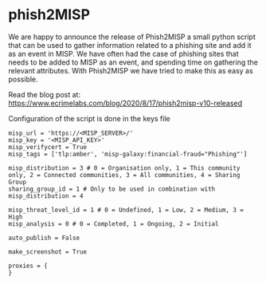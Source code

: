 # phish2MISP

We are happy to announce the release of Phish2MISP a small python script that can be used to gather information related to a phishing site and add it as an event in MISP.
We have often had the case of phishing sites that needs to be added to MISP as an event, and spending time on gathering the relevant attributes.
With Phish2MISP we have tried to make this as easy as possible.  

Read the blog post at: 
https://www.ecrimelabs.com/blog/2020/8/17/phish2misp-v10-released

Configuration of the script is done in the keys file
```
misp_url = 'https://<MISP_SERVER>/'
misp_key = '<MISP_API_KEY>'
misp_verifycert = True
misp_tags = ['tlp:amber', 'misp-galaxy:financial-fraud="Phishing"']

misp_distribution = 3 # 0 = Organisation only, 1 = This community only, 2 = Connected communities, 3 = All communities, 4 = Sharing Group
sharing_group_id = 1 # Only to be used in combination with misp_distribution = 4

misp_threat_level_id = 1 # 0 = Undefined, 1 = Low, 2 = Medium, 3 = High
misp_analysis = 0 # 0 = Completed, 1 = Ongoing, 2 = Initial

auto_publish = False

make_screenshot = True

proxies = {
}
```
